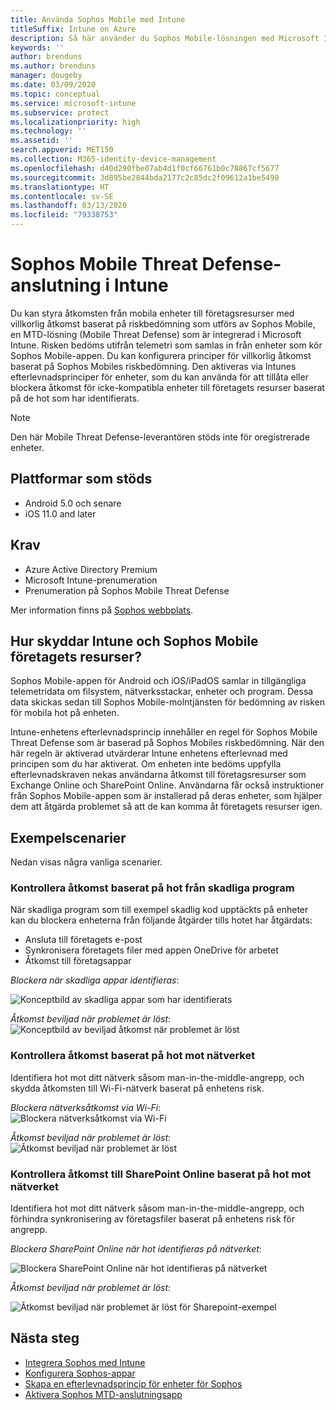 ```yaml
---
title: Använda Sophos Mobile med Intune
titleSuffix: Intune on Azure
description: Så här använder du Sophos Mobile-lösningen med Microsoft Intune för att styra mobilens enhetsåtkomst till företagets resurser.
keywords: ''
author: brenduns
ms.author: brenduns
manager: dougeby
ms.date: 03/09/2020
ms.topic: conceptual
ms.service: microsoft-intune
ms.subservice: protect
ms.localizationpriority: high
ms.technology: ''
ms.assetid: ''
search.appverid: MET150
ms.collection: M365-identity-device-management
ms.openlocfilehash: d40d290fbe07ab4d1f0cf66761b0c78867cf5677
ms.sourcegitcommit: 3d895be2844bda2177c2c85dc2f09612a1be5490
ms.translationtype: HT
ms.contentlocale: sv-SE
ms.lasthandoff: 03/13/2020
ms.locfileid: "79338753"
---
```

# <a name="sophos-mobile-threat-defense-connector-with-intune"></a>Sophos Mobile Threat Defense-anslutning i Intune

Du kan styra åtkomsten från mobila enheter till företagsresurser med villkorlig åtkomst baserat på riskbedömning som utförs av Sophos Mobile, en MTD-lösning (Mobile Threat Defense) som är integrerad i Microsoft Intune. Risken bedöms utifrån telemetri som samlas in från enheter som kör Sophos Mobile-appen.
Du kan konfigurera principer för villkorlig åtkomst baserat på Sophos Mobiles riskbedömning. Den aktiveras via Intunes efterlevnadsprinciper för enheter, som du kan använda för att tillåta eller blockera åtkomst för icke-kompatibla enheter till företagets resurser baserat på de hot som har identifierats.

> [!NOTE]
> Den här Mobile Threat Defense-leverantören stöds inte för oregistrerade enheter.

## <a name="supported-platforms"></a>Plattformar som stöds

- Android 5.0 och senare
- iOS 11.0 and later

## <a name="prerequisites"></a>Krav

- Azure Active Directory Premium
- Microsoft Intune-prenumeration
- Prenumeration på Sophos Mobile Threat Defense

Mer information finns på [Sophos webbplats](https://www.sophos.com/products/mobile-control.aspx).

## <a name="how-do-intune-and-sophos-mobile-help-protect-your-company-resources"></a>Hur skyddar Intune och Sophos Mobile företagets resurser?

Sophos Mobile-appen för Android och iOS/iPadOS samlar in tillgängliga telemetridata om filsystem, nätverksstackar, enheter och program. Dessa data skickas sedan till Sophos Mobile-molntjänsten för bedömning av risken för mobila hot på enheten.

Intune-enhetens efterlevnadsprincip innehåller en regel för Sophos Mobile Threat Defense som är baserad på Sophos Mobiles riskbedömning. När den här regeln är aktiverad utvärderar Intune enhetens efterlevnad med principen som du har aktiverat. Om enheten inte bedöms uppfylla efterlevnadskraven nekas användarna åtkomst till företagsresurser som Exchange Online och SharePoint Online. Användarna får också instruktioner från Sophos Mobile-appen som är installerad på deras enheter, som hjälper dem att åtgärda problemet så att de kan komma åt företagets resurser igen.  

## <a name="sample-scenarios"></a>Exempelscenarier

Nedan visas några vanliga scenarier.

### <a name="control-access-based-on-threats-from-malicious-apps"></a>Kontrollera åtkomst baserat på hot från skadliga program

När skadliga program som till exempel skadlig kod upptäckts på enheter kan du blockera enheterna från följande åtgärder tills hotet har åtgärdats:

- Ansluta till företagets e-post
- Synkronisera företagets filer med appen OneDrive för arbetet
- Åtkomst till företagsappar

*Blockera när skadliga appar identifieras*:

![Konceptbild av skadliga appar som har identifierats](./media/sophos-mtd-connector/sophos-malicious-apps-blocked.png)  

*Åtkomst beviljad när problemet är löst*:  
![Konceptbild av beviljad åtkomst när problemet är löst](./media/sophos-mtd-connector/sophos-malicious-apps-unblocked.png)

### <a name="control-access-based-on-threat-to-network"></a>Kontrollera åtkomst baserat på hot mot nätverket

Identifiera hot mot ditt nätverk såsom man-in-the-middle-angrepp, och skydda åtkomsten till Wi-Fi-nätverk baserat på enhetens risk.  

*Blockera nätverksåtkomst via Wi-Fi*:  
![Blockera nätverksåtkomst via Wi-Fi](./media/sophos-mtd-connector/sophos-network-wifi-blocked.png)

*Åtkomst beviljad när problemet är löst*:   
![Åtkomst beviljad när problemet är löst](./media/sophos-mtd-connector/sophos-network-wifi-unblocked.png)  

### <a name="control-access-to-sharepoint-online-based-on-threat-to-network"></a>Kontrollera åtkomst till SharePoint Online baserat på hot mot nätverket

Identifiera hot mot ditt nätverk såsom man-in-the-middle-angrepp, och förhindra synkronisering av företagsfiler baserat på enhetens risk för angrepp.  

*Blockera SharePoint Online när hot identifieras på nätverket*:

![Blockera SharePoint Online när hot identifieras på nätverket](./media/sophos-mtd-connector/sophos-network-spo-blocked.png)  

*Åtkomst beviljad när problemet är löst*:

![Åtkomst beviljad när problemet är löst för Sharepoint-exempel](./media/sophos-mtd-connector/sophos-network-spo-unblocked.png)  

<!-- 
### Control access on unenrolled devices based on threats from malicious apps

When the Sophos Mobile Threat Defense solution considers a device to be infected:

![App protection policy blocks due to detected malware](./media/sophos-mtd-connector/sophos-mobile-app-policy-block.png)

Access is granted on remediation:

![Access is granted on remediation for App protection policy](./media/sophos-mtd-connector/sophos-mobile-app-policy-remediated.png)
-->

## <a name="next-steps"></a>Nästa steg

- [Integrera Sophos med Intune](sophos-mtd-connector-integration.md)
- [Konfigurera Sophos-appar](mtd-apps-ios-app-configuration-policy-add-assign.md)
- [Skapa en efterlevnadsprincip för enheter för Sophos](mtd-device-compliance-policy-create.md)
- [Aktivera Sophos MTD-anslutningsapp](mtd-connector-enable.md)
